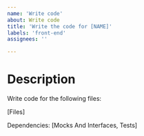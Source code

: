 ```yaml
---
name: 'Write code'
about: Write code
title: 'Write the code for [NAME]'
labels: 'front-end'
assignees: ''

---
```


# Description

Write code for the following files:

[Files]

Dependencies: [Mocks And Interfaces, Tests]